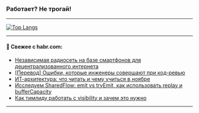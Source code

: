 ### Работает? Не трогай!

---
<!--
#### 🛠️ Technical stack:

![Java](https://img.shields.io/badge/Java-informational?logo=Oracle&style=flat&logoColor=white&color=FF4500)
![Kotlin](https://img.shields.io/badge/Kotlin-informational?logo=Kotlin&style=flat&logoColor=white&color=774D97)
![TS](https://img.shields.io/badge/TypeScript-informational?logo=typeScript&style=flat&logoColor=black&color=017acc)
![Python](https://img.shields.io/badge/Python-informational?logo=Python&style=flat&logoColor=black&color=ffdd54) <br>
![Spring](https://img.shields.io/badge/Spring-informational?logo=Spring&style=flat&logoColor=white&color=6DB33F) 
![SpringBoot](https://img.shields.io/badge/SpringBoot-informational?logo=SpringBoot&style=flat&logoColor=white&color=6DB33F)
![Nest](https://img.shields.io/badge/NestJS-informational?logo=NestJS&style=flat&logoColor=white&color=E0234E) 
![NodeJS](https://img.shields.io/badge/NodeJS-informational?logo=node.js&style=flat&logoColor=white&color=70A760)<br>
![PostgreSQL](https://img.shields.io/badge/PostgreSQL-informational?logo=PostgreSQL&style=flat&logoColor=white&color=DAA520)
![MongoDB](https://img.shields.io/badge/MongoDB-informational?logo=MongoDB&style=flat&logoColor=white&color=870000)
![Apache](https://img.shields.io/badge/Apache-informational?logo=apache&style=flat&logoColor=white&color=f74e28)

___ 
-->

<!--- #### 🛠️ : --->

[![Top Langs](https://github-readme-stats-82jvfl3w3-advtsettinggmailcoms-projects.vercel.app/api/top-langs/?username=zloylis&langs_count=10&hide_title=true&title_color=e6edf3&size_weight=0.5&count_weight=0.5&layout=compact&hide_progress=true&hide_border=true&theme=dracula&hide=css,makefile,cmake)](https://github.com/zloylis)

<!---


####  :octocat:&nbsp;&nbsp; Статистика:

![GitHub stats](https://github-readme-stats-u2qms2cxw-advtsettinggmailcoms-projects.vercel.app/api?username=zloylis&show_icons=true&hide_border=true&theme=dracula&title_color=e6edf3&include_all_commits=true&count_private=true&hide_rank=false&hide_title=true&rank_icon=github)
-->
---

#### 💬 Свежее с habr.com:

<!-- BLOG-POST-LIST:START -->
- [Независимая радиосеть на базе смартфонов для децентрализованного интернета](https://habr.com/ru/articles/961360/?utm_source=habrahabr&utm_medium=rss&utm_campaign=961360)
- [[Перевод] Ошибки, которые инженеры совершают при код-ревью](https://habr.com/ru/companies/spring_aio/articles/961332/?utm_source=habrahabr&utm_medium=rss&utm_campaign=961332)
- [ИТ-архитектура: что читать и чему учиться в ноябре](https://habr.com/ru/companies/otus/articles/960914/?utm_source=habrahabr&utm_medium=rss&utm_campaign=960914)
- [Исследуем SharedFlow: emit vs tryEmit, как использовать replay и bufferCapacity](https://habr.com/ru/companies/wildberries/articles/960676/?utm_source=habrahabr&utm_medium=rss&utm_campaign=960676)
- [Как тимлиду работать c visibility и зачем это нужно](https://habr.com/ru/companies/avito/articles/957322/?utm_source=habrahabr&utm_medium=rss&utm_campaign=957322)
<!-- BLOG-POST-LIST:END -->

---
